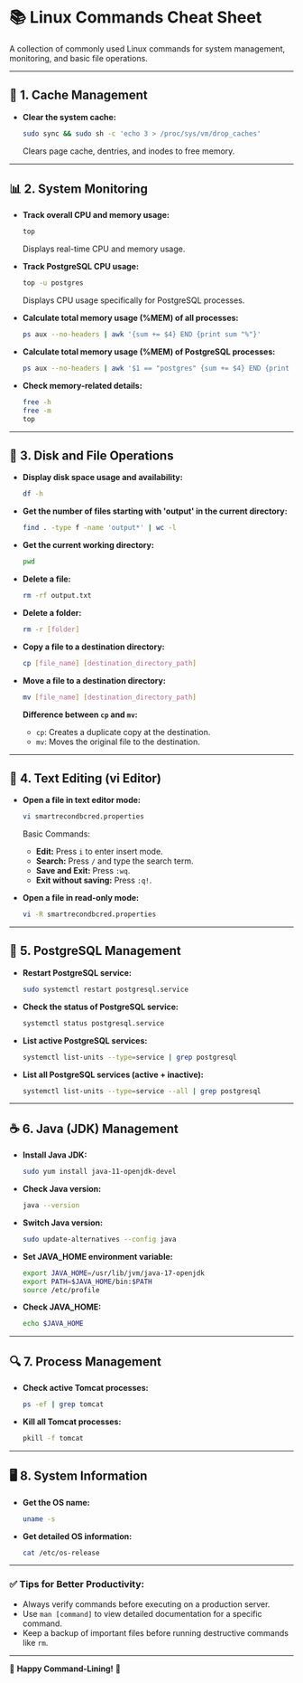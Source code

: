 # 📚 Linux Commands Cheat Sheet  

A collection of commonly used Linux commands for system management, monitoring, and basic file operations.  

---

## 🚀 **1. Cache Management**  
- **Clear the system cache:**  
    ```bash
    sudo sync && sudo sh -c 'echo 3 > /proc/sys/vm/drop_caches'
    ```  
    Clears page cache, dentries, and inodes to free memory.  

---

## 📊 **2. System Monitoring**  
- **Track overall CPU and memory usage:**  
    ```bash
    top
    ```  
    Displays real-time CPU and memory usage.  

- **Track PostgreSQL CPU usage:**  
    ```bash
    top -u postgres
    ```  
    Displays CPU usage specifically for PostgreSQL processes.  

- **Calculate total memory usage (%MEM) of all processes:**  
    ```bash
    ps aux --no-headers | awk '{sum += $4} END {print sum "%"}'
    ```  

- **Calculate total memory usage (%MEM) of PostgreSQL processes:**  
    ```bash
    ps aux --no-headers | awk '$1 == "postgres" {sum += $4} END {print sum "%"}'
    ```  

- **Check memory-related details:**  
    ```bash
    free -h
    free -m
    top
    ```  

---

## 💾 **3. Disk and File Operations**  
- **Display disk space usage and availability:**  
    ```bash
    df -h
    ```  

- **Get the number of files starting with 'output' in the current directory:**  
    ```bash
    find . -type f -name 'output*' | wc -l
    ```  

- **Get the current working directory:**  
    ```bash
    pwd
    ```  

- **Delete a file:**  
    ```bash
    rm -rf output.txt
    ```  

- **Delete a folder:**  
    ```bash
    rm -r [folder]
    ```  

- **Copy a file to a destination directory:**  
    ```bash
    cp [file_name] [destination_directory_path]
    ```  

- **Move a file to a destination directory:**  
    ```bash
    mv [file_name] [destination_directory_path]
    ```  
    **Difference between `cp` and `mv`:**  
    - `cp`: Creates a duplicate copy at the destination.  
    - `mv`: Moves the original file to the destination.  

---

## 📝 **4. Text Editing (vi Editor)**  
- **Open a file in text editor mode:**  
    ```bash
    vi smartrecondbcred.properties
    ```  
    Basic Commands:  
    - **Edit:** Press `i` to enter insert mode.  
    - **Search:** Press `/` and type the search term.  
    - **Save and Exit:** Press `:wq`.  
    - **Exit without saving:** Press `:q!`.  

- **Open a file in read-only mode:**  
    ```bash
    vi -R smartrecondbcred.properties
    ```  

---

## 🐘 **5. PostgreSQL Management**  
- **Restart PostgreSQL service:**  
    ```bash
    sudo systemctl restart postgresql.service
    ```  

- **Check the status of PostgreSQL service:**  
    ```bash
    systemctl status postgresql.service
    ```  

- **List active PostgreSQL services:**  
    ```bash
    systemctl list-units --type=service | grep postgresql
    ```  

- **List all PostgreSQL services (active + inactive):**  
    ```bash
    systemctl list-units --type=service --all | grep postgresql
    ```  

---

## ☕ **6. Java (JDK) Management**  
- **Install Java JDK:**  
    ```bash
    sudo yum install java-11-openjdk-devel
    ```  

- **Check Java version:**  
    ```bash
    java --version
    ```  

- **Switch Java version:**  
    ```bash
    sudo update-alternatives --config java
    ```  

- **Set JAVA_HOME environment variable:**  
    ```bash
    export JAVA_HOME=/usr/lib/jvm/java-17-openjdk
    export PATH=$JAVA_HOME/bin:$PATH
    source /etc/profile
    ```  

- **Check JAVA_HOME:**  
    ```bash
    echo $JAVA_HOME
    ```  

---

## 🔍 **7. Process Management**  
- **Check active Tomcat processes:**  
    ```bash
    ps -ef | grep tomcat
    ```  

- **Kill all Tomcat processes:**  
    ```bash
    pkill -f tomcat
    ```  

---

## 🖥️ **8. System Information**  
- **Get the OS name:**  
    ```bash
    uname -s
    ```  

- **Get detailed OS information:**  
    ```bash
    cat /etc/os-release
    ```  

---

### ✅ **Tips for Better Productivity:**  
- Always verify commands before executing on a production server.  
- Use `man [command]` to view detailed documentation for a specific command.  
- Keep a backup of important files before running destructive commands like `rm`.  

---

🎯 **Happy Command-Lining!** 🚀  
